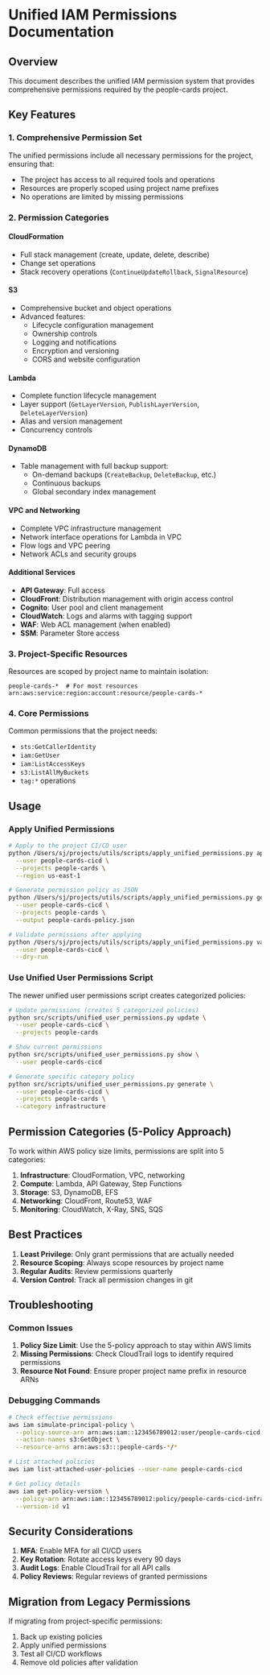 # Unified IAM Permissions Documentation

## Overview

This document describes the unified IAM permission system that provides comprehensive permissions required by the people-cards project.

## Key Features

### 1. Comprehensive Permission Set

The unified permissions include all necessary permissions for the project, ensuring that:

- The project has access to all required tools and operations
- Resources are properly scoped using project name prefixes
- No operations are limited by missing permissions

### 2. Permission Categories

#### CloudFormation

- Full stack management (create, update, delete, describe)
- Change set operations
- Stack recovery operations (`ContinueUpdateRollback`, `SignalResource`)

#### S3

- Comprehensive bucket and object operations
- Advanced features:
  - Lifecycle configuration management
  - Ownership controls
  - Logging and notifications
  - Encryption and versioning
  - CORS and website configuration

#### Lambda

- Complete function lifecycle management
- Layer support (`GetLayerVersion`, `PublishLayerVersion`, `DeleteLayerVersion`)
- Alias and version management
- Concurrency controls

#### DynamoDB

- Table management with full backup support:
  - On-demand backups (`CreateBackup`, `DeleteBackup`, etc.)
  - Continuous backups
  - Global secondary index management

#### VPC and Networking

- Complete VPC infrastructure management
- Network interface operations for Lambda in VPC
- Flow logs and VPC peering
- Network ACLs and security groups

#### Additional Services

- **API Gateway**: Full access
- **CloudFront**: Distribution management with origin access control
- **Cognito**: User pool and client management
- **CloudWatch**: Logs and alarms with tagging support
- **WAF**: Web ACL management (when enabled)
- **SSM**: Parameter Store access

### 3. Project-Specific Resources

Resources are scoped by project name to maintain isolation:

```
people-cards-*  # For most resources
arn:aws:service:region:account:resource/people-cards-*
```

### 4. Core Permissions

Common permissions that the project needs:

- `sts:GetCallerIdentity`
- `iam:GetUser`
- `iam:ListAccessKeys`
- `s3:ListAllMyBuckets`
- `tag:*` operations

## Usage

### Apply Unified Permissions

```bash
# Apply to the project CI/CD user
python /Users/sj/projects/utils/scripts/apply_unified_permissions.py apply \
  --user people-cards-cicd \
  --projects people-cards \
  --region us-east-1

# Generate permission policy as JSON
python /Users/sj/projects/utils/scripts/apply_unified_permissions.py generate \
  --user people-cards-cicd \
  --projects people-cards \
  --output people-cards-policy.json

# Validate permissions after applying
python /Users/sj/projects/utils/scripts/apply_unified_permissions.py validate \
  --user people-cards-cicd \
  --dry-run
```

### Use Unified User Permissions Script

The newer unified user permissions script creates categorized policies:

```bash
# Update permissions (creates 5 categorized policies)
python src/scripts/unified_user_permissions.py update \
  --user people-cards-cicd \
  --projects people-cards

# Show current permissions
python src/scripts/unified_user_permissions.py show \
  --user people-cards-cicd

# Generate specific category policy
python src/scripts/unified_user_permissions.py generate \
  --user people-cards-cicd \
  --projects people-cards \
  --category infrastructure
```

## Permission Categories (5-Policy Approach)

To work within AWS policy size limits, permissions are split into 5 categories:

1. **Infrastructure**: CloudFormation, VPC, networking
2. **Compute**: Lambda, API Gateway, Step Functions
3. **Storage**: S3, DynamoDB, EFS
4. **Networking**: CloudFront, Route53, WAF
5. **Monitoring**: CloudWatch, X-Ray, SNS, SQS

## Best Practices

1. **Least Privilege**: Only grant permissions that are actually needed
2. **Resource Scoping**: Always scope resources by project name
3. **Regular Audits**: Review permissions quarterly
4. **Version Control**: Track all permission changes in git

## Troubleshooting

### Common Issues

1. **Policy Size Limit**: Use the 5-policy approach to stay within AWS limits
2. **Missing Permissions**: Check CloudTrail logs to identify required permissions
3. **Resource Not Found**: Ensure proper project name prefix in resource ARNs

### Debugging Commands

```bash
# Check effective permissions
aws iam simulate-principal-policy \
  --policy-source-arn arn:aws:iam::123456789012:user/people-cards-cicd \
  --action-names s3:GetObject \
  --resource-arns arn:aws:s3:::people-cards-*/*

# List attached policies
aws iam list-attached-user-policies --user-name people-cards-cicd

# Get policy details
aws iam get-policy-version \
  --policy-arn arn:aws:iam::123456789012:policy/people-cards-cicd-infrastructure \
  --version-id v1
```

## Security Considerations

1. **MFA**: Enable MFA for all CI/CD users
2. **Key Rotation**: Rotate access keys every 90 days
3. **Audit Logs**: Enable CloudTrail for all API calls
4. **Policy Reviews**: Regular reviews of granted permissions

## Migration from Legacy Permissions

If migrating from project-specific permissions:

1. Back up existing policies
2. Apply unified permissions
3. Test all CI/CD workflows
4. Remove old policies after validation